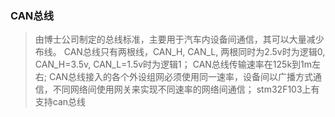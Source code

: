 ### CAN总线

> 由博士公司制定的总线标准，主要用于汽车内设备间通信，其可以大量减少布线。
> CAN总线只有两根线，CAN_H, CAN_L, 两根同时为2.5v时为逻辑0, CAN_H=3.5v, CAN_L=1.5v时为逻辑1； 
> CAN总线传输速率在125k到1m左右;
> CAN总线接入的各个外设组网必须使用同一速率，设备间以广播方式通信，不同网络间使用网关来实现不同速率的网络间通信；
> stm32F103上有支持can总线
